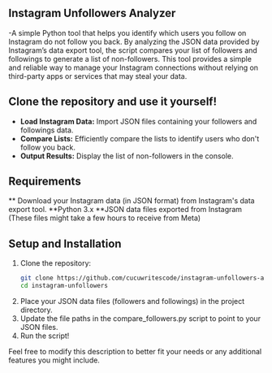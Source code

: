 ## Instagram Unfollowers Analyzer

-A simple Python tool that helps you identify which users you follow on Instagram do not follow you back. By analyzing the JSON data provided by Instagram’s data export tool, the script compares your list of followers and followings to generate a list of non-followers. This tool provides a simple and reliable way to manage your Instagram connections without relying on third-party apps or services that may steal your data.


## Clone the repository and use it yourself!
- **Load Instagram Data:** Import JSON files containing your followers and followings data.
- **Compare Lists:** Efficiently compare the lists to identify users who don't follow you back.
- **Output Results:** Display the list of non-followers in the console.

## Requirements
** Download your Instagram data (in JSON format) from Instagram's data export tool.
**Python 3.x
**JSON data files exported from Instagram (These files might take a few hours to receive from Meta)

## Setup and Installation

1. Clone the repository:
   ```sh
   git clone https://github.com/cucuwritescode/instagram-unfollowers-analyzer.git
   cd instagram-unfollowers
2. Place your JSON data files (followers and followings) in the project directory.
3. Update the file paths in the compare_followers.py script to point to your JSON files.
4. Run the script!


Feel free to modify this description to better fit your needs or any additional features you might include.

